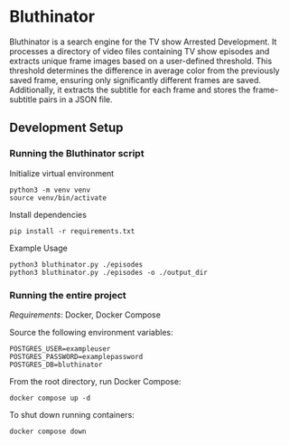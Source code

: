 # Bluthinator

Bluthinator is a search engine for the TV show Arrested Development. It processes a directory of video files containing TV show episodes and extracts unique frame images based on a user-defined threshold. This threshold determines the difference in average color from the previously saved frame, ensuring only significantly different frames are saved. Additionally, it extracts the subtitle for each frame and stores the frame-subtitle pairs in a JSON file.

## Development Setup

### Running the Bluthinator script
Initialize virtual environment
```
python3 -m venv venv
source venv/bin/activate
```

Install dependencies
```
pip install -r requirements.txt
```

Example Usage
```
python3 bluthinator.py ./episodes
python3 bluthinator.py ./episodes -o ./output_dir
```

### Running the entire project
*Requirements*: Docker, Docker Compose

Source the following environment variables:
```
POSTGRES_USER=exampleuser
POSTGRES_PASSWORD=examplepassword
POSTGRES_DB=bluthinator
```

From the root directory, run Docker Compose:
```
docker compose up -d
```

To shut down running containers:
```
docker compose down
```
